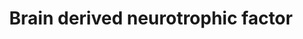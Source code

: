 ---
annotations:
- id: PW:0000572
  parent: signaling pathway
  type: Pathway Ontology
  value: brain-derived neurotrophic factor signaling pathway
authors:
- Schmidtdav
- MaintBot
- Ddigles
- Mkutmon
- AlexanderPico
description: Brain-derived neurotrophic factor (BDNF) is a growth factor found in
  the central and peripheral nervous systems. BDNF binds to two well-characterized
  receptors, TrkB and p75 (aka, low-affinity nerve growth factor receptor) to influence
  neuronal cell survival and differentiation. In the hippocampus, BDNF activity is
  also implicated in learning and memory.
last-edited: 2016-12-17
organisms:
- Rattus norvegicus
redirect_from:
- /index.php/Pathway:WP2148
- /instance/WP2148
revision: null
schema-jsonld:
- '@context': https://schema.org/
  '@id': https://wikipathways.github.io/pathways/WP2148.html
  '@type': Dataset
  creator:
    '@type': Organization
    name: WikiPathways
  description: Brain-derived neurotrophic factor (BDNF) is a growth factor found in
    the central and peripheral nervous systems. BDNF binds to two well-characterized
    receptors, TrkB and p75 (aka, low-affinity nerve growth factor receptor) to influence
    neuronal cell survival and differentiation. In the hippocampus, BDNF activity
    is also implicated in learning and memory.
  keywords:
  - BDNF
  - Erk2 (MAPK 1)
  - MAP2K1
  - PAI-1
  - Raf
  - Ras
  - TrkB
  - mBDNF
  - p75
  - plasmin
  - plasminogen
  - proBDNF
  - tPA
  license: CC0
  name: Brain derived neurotrophic factor
seo: CreativeWork
title: Brain derived neurotrophic factor
wpid: WP2148
---